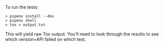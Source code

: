 To run the tests:

```
> pipenv install --dev
> pipenv shell
> tox > output.txt
```

This will yield raw Tox output. You'll need to look through the results to see which version+API failed on which test.